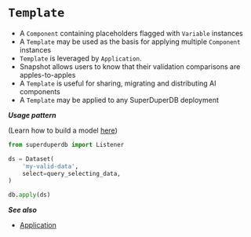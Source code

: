 # `Template`

- A `Component` containing placeholders flagged with `Variable` instances
- A `Template` may be used as the basis for applying multiple `Component` instances
- `Template` is leveraged by `Application`.
- Snapshot allows users to know that their validation comparisons are apples-to-apples
- A `Template` is useful for sharing, migrating and distributing AI components
- A `Template` may be applied to any SuperDuperDB deployment

***Usage pattern***

(Learn how to build a model [here](model))

```python
from superduperdb import Listener

ds = Dataset(
    'my-valid-data',
    select=query_selecting_data,
)

db.apply(ds)
```

***See also***

- [Application](./application.md)

